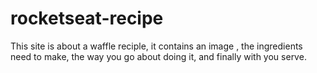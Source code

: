 # rocketseat-recipe
This site is about a waffle reciple, it contains an image , the ingredients need to make, the way you go about doing it, and finally with you serve.
